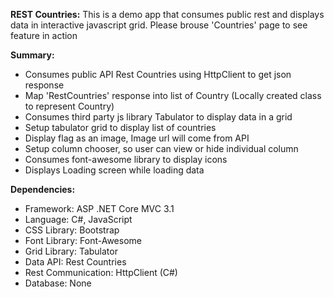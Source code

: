 **REST Countries:**
This is a demo app that consumes public rest and displays data in interactive javascript grid.
Please brouse 'Countries' page to see feature in action

**Summary:**
- Consumes public API Rest Countries using HttpClient to get json response
- Map 'RestCountries' response into list of Country (Locally created class to represent Country)
- Consumes third party js library Tabulator to display data in a grid
- Setup tabulator grid to display list of countries
- Display flag as an image, Image url will come from API
- Setup column chooser, so user can view or hide individual column
- Consumes font-awesome library to display icons
- Displays Loading screen while loading data

**Dependencies:**
- Framework: ASP .NET Core MVC 3.1
- Language: C#, JavaScript
- CSS Library: Bootstrap
- Font Library: Font-Awesome
- Grid Library: Tabulator
- Data API: Rest Countries
- Rest Communication: HttpClient (C#)
- Database: None
